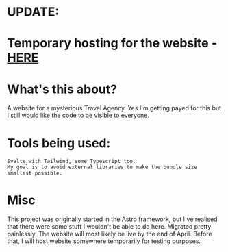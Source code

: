 # UPDATE: 
# Temporary hosting for the website - [HERE](https://641975d34182f5771982463e--incomparable-kelpie-891b85.netlify.app)

# What's this about?

A website for a mysterious Travel Agency.
Yes I'm getting payed for this but I still would like the code to be visible to everyone.

# Tools being used:

```
Svelte with Tailwind, some Typescript too.
My goal is to avoid external libraries to make the bundle size smallest possible.
```

# Misc

This project was originally started in the Astro framework, but I've realised that there were some
stuff I wouldn't be able to do here. Migrated pretty painlessly. The website will most likely be live 
by the end of April. Before that, I will host website somewhere temporarily for testing purposes.
